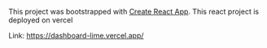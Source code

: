 This project was bootstrapped with [Create React App](https://github.com/facebook/create-react-app).
This react project is deployed on vercel

Link: https://dashboard-lime.vercel.app/
